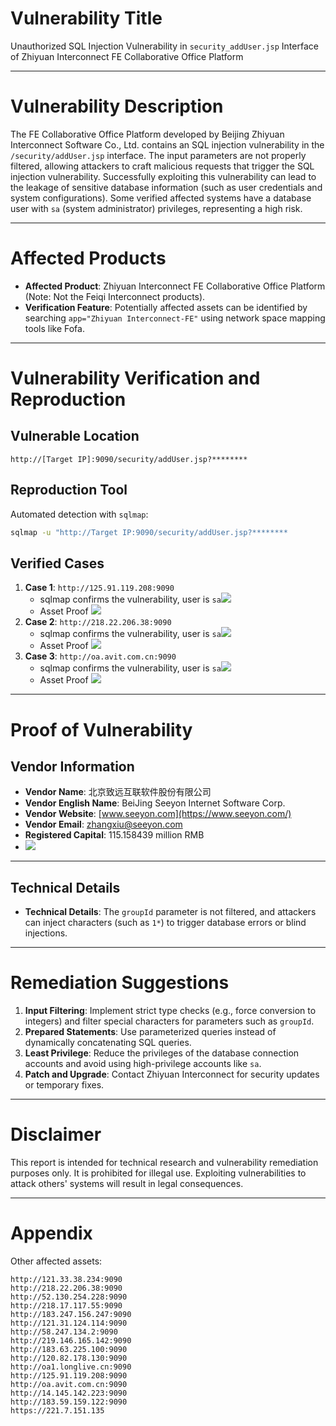 # Vulnerability Title
Unauthorized SQL Injection Vulnerability in `security_addUser.jsp` Interface of Zhiyuan Interconnect FE Collaborative Office Platform

---

# Vulnerability Description
The FE Collaborative Office Platform developed by Beijing Zhiyuan Interconnect Software Co., Ltd. contains an SQL injection vulnerability in the `/security/addUser.jsp` interface. The input parameters are not properly filtered, allowing attackers to craft malicious requests that trigger the SQL injection vulnerability. Successfully exploiting this vulnerability can lead to the leakage of sensitive database information (such as user credentials and system configurations). Some verified affected systems have a database user with `sa` (system administrator) privileges, representing a high risk.

---

# Affected Products
+ **Affected Product**: Zhiyuan Interconnect FE Collaborative Office Platform (Note: Not the Feiqi Interconnect products).
+ **Verification Feature**: Potentially affected assets can be identified by searching `app="Zhiyuan Interconnect-FE"` using network space mapping tools like Fofa.

---

# Vulnerability Verification and Reproduction
## Vulnerable Location
```plain
http://[Target IP]:9090/security/addUser.jsp?********
```

## Reproduction Tool
Automated detection with `sqlmap`:

```bash
sqlmap -u "http://Target IP:9090/security/addUser.jsp?********
```

## Verified Cases
1. **Case 1**: `http://125.91.119.208:9090`
    - sqlmap confirms the vulnerability, user is `sa`![](https://cdn.nlark.com/yuque/0/2025/png/38476061/1740238572202-99e329b3-bd19-4c56-b6c2-a44dae13ca8b.png)
    - Asset Proof ![](https://cdn.nlark.com/yuque/0/2025/png/38476061/1740238669827-795088ed-7453-46a7-9fdf-31a4add49046.png)
2. **Case 2**: `http://218.22.206.38:9090`
    - sqlmap confirms the vulnerability, user is `sa`![](https://cdn.nlark.com/yuque/0/2025/png/38476061/1740238689161-33c95786-5c38-4baa-91b3-d7805bccdacd.png)
    - Asset Proof ![](https://cdn.nlark.com/yuque/0/2025/png/38476061/1740238702094-12c13534-69b6-4cbd-92a7-4b7dca41276c.png)
3. **Case 3**: `http://oa.avit.com.cn:9090`
    - sqlmap confirms the vulnerability, user is `sa`![](https://cdn.nlark.com/yuque/0/2025/png/38476061/1740238712915-9934175f-3444-4b91-87b3-5f794b9f1a0f.png)
    - Asset Proof ![](https://cdn.nlark.com/yuque/0/2025/png/38476061/1740238723703-c5645b32-5089-4b1b-b344-dd9b3451e6d8.png)

---

# Proof of Vulnerability
## Vendor Information
+ **Vendor Name**: 北京致远互联软件股份有限公司
+ **Vendor English Name**: BeiJing Seeyon Internet Software Corp.
+ **Vendor Website**: [www.seeyon.com](https://www.seeyon.com/)
+ **Vendor Email**: [zhangxiu@seeyon.com](mailto:zhangxiu@seeyon.com)
+ **Registered Capital**: 115.158439 million RMB
+ ![](https://cdn.nlark.com/yuque/0/2025/png/38476061/1740239688897-2baca77d-ce5c-42ca-820a-30439b29d463.png)

---

## Technical Details
+ **Technical Details**: The `groupId` parameter is not filtered, and attackers can inject characters (such as `1*`) to trigger database errors or blind injections.

---

# Remediation Suggestions
1. **Input Filtering**: Implement strict type checks (e.g., force conversion to integers) and filter special characters for parameters such as `groupId`.
2. **Prepared Statements**: Use parameterized queries instead of dynamically concatenating SQL queries.
3. **Least Privilege**: Reduce the privileges of the database connection accounts and avoid using high-privilege accounts like `sa`.
4. **Patch and Upgrade**: Contact Zhiyuan Interconnect for security updates or temporary fixes.

---

# Disclaimer
This report is intended for technical research and vulnerability remediation purposes only. It is prohibited for illegal use. Exploiting vulnerabilities to attack others' systems will result in legal consequences.

---

# Appendix
Other affected assets:

```plain
http://121.33.38.234:9090
http://218.22.206.38:9090
http://52.130.254.228:9090
http://218.17.117.55:9090
http://183.247.156.247:9090
http://121.31.124.114:9090
http://58.247.134.2:9090
http://219.146.165.142:9090
http://183.63.225.100:9090
http://120.82.178.130:9090
http://oa1.longlive.cn:9090
http://125.91.119.208:9090
http://oa.avit.com.cn:9090
http://14.145.142.223:9090
http://183.59.159.122:9090
https://221.7.151.135
```

